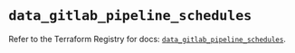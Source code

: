 # `data_gitlab_pipeline_schedules`

Refer to the Terraform Registry for docs: [`data_gitlab_pipeline_schedules`](https://registry.terraform.io/providers/gitlabhq/gitlab/17.6.0/docs/data-sources/pipeline_schedules).
